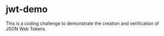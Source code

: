 # jwt-demo
This is a coding challenge to demonstrate the creation and verification of JSON Web Tokens.
